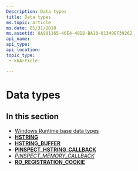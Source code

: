 ```yaml
---
Description: Data types
title: Data types
ms.topic: article
ms.date: 05/31/2018
ms.assetid: 8A901165-40E4-40D8-BA10-01349EF39262
api_name: 
api_type: 
api_location: 
topic_type: 
 - kbArticle

---
```


# Data types

## In this section

-   [Windows Runtime base data types](base-data-types.md)
-   [**HSTRING**](hstring.md)
-   [**HSTRING\_BUFFER**](hstring-buffer.md)
-   [**PINSPECT\_HSTRING\_CALLBACK**](/windows/win32/api/winstring/nc-winstring-pinspect_hstring_callback)
-   [*PINSPECT\_MEMORY\_CALLBACK*](/windows/win32/api/roerrorapi/nc-roerrorapi-pinspect_memory_callback)
-   [**RO\_REGISTRATION\_COOKIE**](ro-registration-cookie.md)

 

 